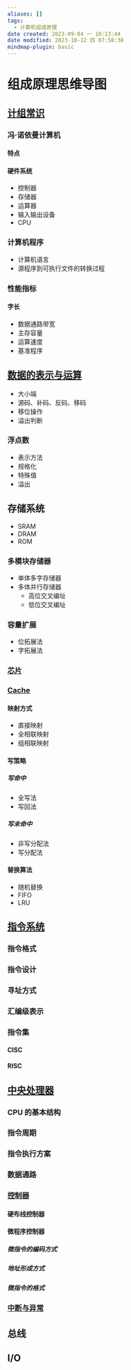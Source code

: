 ```yaml
---
aliases: []
tags:
  - 计算机组成原理
date created: 2023-09-04 一 10:13:44
date modified: 2023-10-12 四 07:58:30
mindmap-plugin: basic
---
```


# 组成原理思维导图

## [计组常识](计组常识.md)

### 冯·诺依曼计算机

#### 特点

#### 硬件系统

- 控制器
- 存储器
- 运算器
- 输入输出设备
- CPU

### 计算机程序

- 计算机语言
- 源程序到可执行文件的转换过程

### 性能指标

#### 字长

- 数据通路带宽
- 主存容量
- 运算速度
- 基准程序

## [数据的表示与运算](数据的表示与运算.md)

- 大小端
- 源码、补码、反码、移码
- 移位操作
- 溢出判断

### 浮点数

- 表示方法
- 规格化
- 特殊值
- 溢出

## 存储系统

- SRAM
- DRAM
- ROM

### 多模块存储器

- 单体多字存储器
- 多体并行存储器
  - 高位交叉编址
  - 低位交叉编址

### 容量扩展

- 位拓展法
- 字拓展法

### [芯片](芯片.md)

### [Cache](Cache.md)

#### 映射方式

- 直接映射
- 全相联映射
- 组相联映射

#### 写策略

##### 写命中

- 全写法
- 写回法

##### 写未命中

- 非写分配法
- 写分配法

#### 替换算法

- 随机替换
- FIFO
- LRU

## [指令系统](指令系统.md)

### 指令格式

### 指令设计

### 寻址方式

### 汇编级表示

### 指令集

#### CISC

#### RISC

## [中央处理器](中央处理器.md)

### CPU 的基本结构

### 指令周期

### 指令执行方案

### 数据通路

### [控制器](控制器.md)

#### 硬布线控制器

#### 微程序控制器

##### 微指令的编码方式

##### 地址形成方式

##### 微指令的格式

### [中断与异常](中断与异常.md)
## 总线

## I/O
